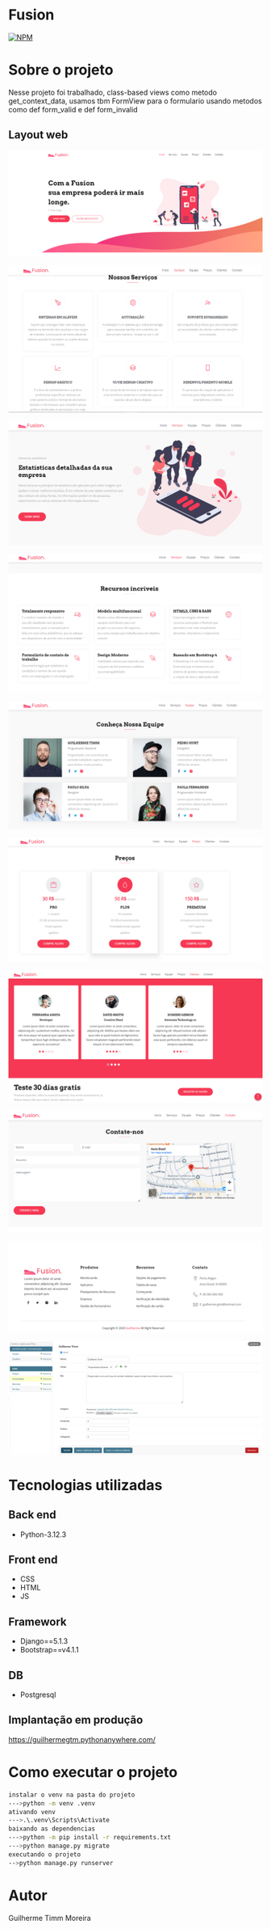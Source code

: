 #  Fusion
[![NPM](https://img.shields.io/npm/l/react)](https://github.com/GuilhermeGTM/ProjetoFilmes/blob/main/LICENSE) 

# Sobre o projeto
Nesse projeto foi trabalhado, class-based views como metodo get_context_data, usamos tbm FormView para o formulario usando metodos como def form_valid e def form_invalid
  

## Layout web
![Web 1](https://github.com/GuilhermeGTM/fusion/blob/master/demo/1.png)

![Web 2](https://github.com/GuilhermeGTM/fusion/blob/master/demo/2.png)

![Web 3](https://github.com/GuilhermeGTM/fusion/blob/master/demo/3.png)

![Web 4](https://github.com/GuilhermeGTM/fusion/blob/master/demo/4.png)

![Web 5](https://github.com/GuilhermeGTM/fusion/blob/master/demo/5.png)

![Web 6](https://github.com/GuilhermeGTM/fusion/blob/master/demo/6.png)

![Web 7](https://github.com/GuilhermeGTM/fusion/blob/master/demo/7.png)

![Web 8](https://github.com/GuilhermeGTM/fusion/blob/master/demo/8.png)

![Web 9](https://github.com/GuilhermeGTM/fusion/blob/master/demo/9.png)

![Web 10](https://github.com/GuilhermeGTM/fusion/blob/master/demo/10.png)

# Tecnologias utilizadas

## Back end
- Python-3.12.3

## Front end
- CSS
- HTML
- JS

## Framework
- Django==5.1.3
- Bootstrap==v4.1.1

## DB
- Postgresql

## Implantação em produção
https://guilhermegtm.pythonanywhere.com/

# Como executar o projeto

```bash
instalar o venv na pasta do projeto
--->python -m venv .venv
ativando venv
--->.\.venv\Scripts\Activate
baixando as dependencias
--->python -m pip install -r requirements.txt
--->python manage.py migrate
executando o projeto
-->python manage.py runserver
```

# Autor

Guilherme Timm Moreira

